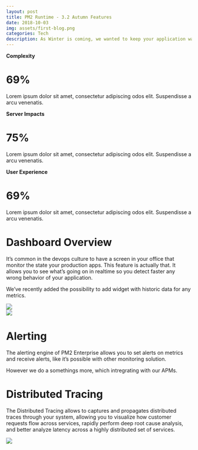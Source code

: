 ```yaml
---
layout: post
title: PM2 Runtime - 3.2 Autumn Features
date: 2018-10-03
img: assets/first-blog.png
categories: Tech
description: As Winter is coming, we wanted to keep your application warrn (up) withe these new PM2 Runtime features.
---
```

<div class="container">
	<div class="three-columns">
		<div class="align-center">
			<strong>Complexity</strong>
			<h1><strong>69</strong><span>%</span></h1>
			<p>Lorem ipsum dolor sit amet, consectetur adipiscing odos elit. Suspendisse a arcu venenatis.</p>
		</div>
		<div class="align-center">
			<strong>Server Impacts</strong>
			<h1><strong>75</strong><span>%</span></h1>
			<p>Lorem ipsum dolor sit amet, consectetur adipiscing odos elit. Suspendisse a arcu venenatis.</p>
		</div>
		<div class="align-center">
			<strong>User Experience</strong>
			<h1><strong>69</strong><span>%</span></h1>
			<p>Lorem ipsum dolor sit amet, consectetur adipiscing odos elit. Suspendisse a arcu venenatis.</p>
		</div>
	</div>
</div>

<div class="left-padding-container">
	<div class="two-columns">
		<div>
			<h1>Dashboard Overview</h1>
			<p>It’s common in the devops culture to have a screen in your office that monitor the state your production apps. This feature is actually that. It allows you to see what’s going on in realtime so you detect faster any wrong behavior of your application. </p>
			<p>We’ve recently added the possibility to add widget with historic data for any metrics.</p>
		</div>		
		<div>
			<img src="{{site.url}}/assets/dashboard.png">
		</div>
	</div>
</div>

<div class="right-padding-container">
	<div class="two-columns">
		<div>
			<img src="{{site.url}}/assets/alerting.png">
		</div>
		<div>
			<h1>Alerting</h1>
			<p>The alerting engine of PM2 Enterprise allows you to set alerts on metrics and receive alerts, like it’s possible with other monitoring solution. </p>
			<p>
				However we do a somethings more, which intregrating with our APMs.
			</p>
		</div>		
	</div>
</div>

<div class="left-padding-container">
	<div class="two-columns">
		<div>
			<h1>Distributed Tracing</h1>
			<p>The Distributed Tracing allows to captures and propagates distributed traces through your system, allowing you to visualize how customer requests flow across services, rapidly perform deep root cause analysis, and better analyze latency across a highly distributed set of services.</p>
		</div>		
		<div>
			<img src="{{site.url}}/assets/tracing.png">
		</div>
	</div>
</div>

